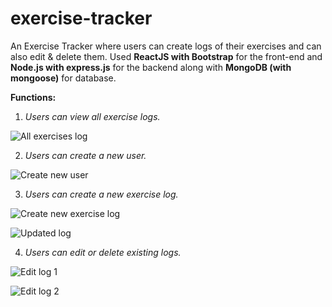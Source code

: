 # exercise-tracker

An Exercise Tracker where users can create logs of their exercises and can also edit & delete them. 
Used **ReactJS with Bootstrap** for the front-end and **Node.js with express.js** for the backend along with **MongoDB (with mongoose)** for database. 

**Functions:** 
1. *Users can view all exercise logs.*

![All exercises log](https://user-images.githubusercontent.com/67498282/116776442-0d469080-aa86-11eb-93ea-8006f1eec42a.PNG)
  
2. *Users can create a new user.*

![Create new user](https://user-images.githubusercontent.com/67498282/116776459-251e1480-aa86-11eb-8264-6d457917bf4c.PNG)

3. *Users can create a new exercise log.*

![Create new exercise log](https://user-images.githubusercontent.com/67498282/116776471-37984e00-aa86-11eb-9ca0-0818844ce608.PNG)

![Updated log](https://user-images.githubusercontent.com/67498282/116776482-42eb7980-aa86-11eb-9fdd-1726d319fc43.PNG)

4. *Users can edit or delete existing logs.*

![Edit log 1](https://user-images.githubusercontent.com/67498282/116776503-572f7680-aa86-11eb-87d5-d80da560360c.PNG)

![Edit log 2](https://user-images.githubusercontent.com/67498282/116776506-5a2a6700-aa86-11eb-935d-a91dbe9d3954.PNG)




